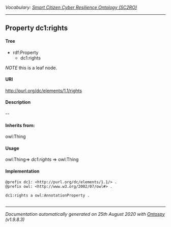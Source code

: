 _Vocabulary: [Smart Citizen Cyber Resilience Ontology (SC2RO)](index.md)_

---








## Property dc1:rights


#### Tree

* rdf:Property
    * dc1:rights





*NOTE* this is a leaf node.


#### URI
http://purl.org/dc/elements/1.1/rights

#### Description
--


#### Inherits from:
owl:Thing



#### Usage
owl:Thing=&gt;&nbsp;_dc1:rights_&nbsp;=&gt;&nbsp;owl:Thing

#### Implementation
```
@prefix dc1: <http://purl.org/dc/elements/1.1/> .
@prefix owl: <http://www.w3.org/2002/07/owl#> .

dc1:rights a owl:AnnotationProperty .


```










---

_Documentation automatically generated on 25th August 2020 with [Ontospy](http://lambdamusic.github.io/Ontospy/ "Open") (v1.9.8.3)_
